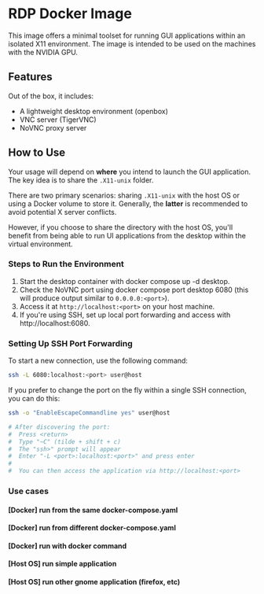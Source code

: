 # RDP Docker Image

This image offers a minimal toolset for running GUI applications within an isolated X11 environment.
The image is intended to be used on the machines with the NVIDIA GPU.

## Features

Out of the box, it includes:

* A lightweight desktop environment (openbox)
* VNC server (TigerVNC)
* NoVNC proxy server

## How to Use

Your usage will depend on **where** you intend to launch the GUI application. The key idea is to share the `.X11-unix` folder.

There are two primary scenarios: sharing `.X11-unix` with the host OS or using a Docker volume to store it. Generally, the **latter** is recommended to avoid potential X server conflicts.

However, if you choose to share the directory with the host OS, you'll benefit from being able to run UI applications from the desktop within the virtual environment.

### Steps to Run the Environment

1. Start the desktop container with docker compose up -d desktop.
2. Check the NoVNC port using docker compose port desktop 6080 (this will produce output similar to `0.0.0.0:<port>`).
4. Access it at `http://localhost:<port>` on your host machine.
5. If you're using SSH, set up local port forwarding and access with http://localhost:6080.

### Setting Up SSH Port Forwarding

To start a new connection, use the following command:

```bash
ssh -L 6080:localhost:<port> user@host
```

If you prefer to change the port on the fly within a single SSH connection, you can do this:

```bash
ssh -o "EnableEscapeCommandline yes" user@host

# After discovering the port:
#  Press <return>
#  Type "~C" (tilde + shift + c)
#  The "ssh>" prompt will appear
#  Enter "-L <port>:localhost:<port>" and press enter
#
#  You can then access the application via http://localhost:<port>
```

### Use cases

#### [Docker] run from the same docker-compose.yaml

#### [Docker] run from different docker-compose.yaml

#### [Docker] run with docker command

#### [Host OS] run simple application

#### [Host OS] run other gnome application (firefox, etc)
